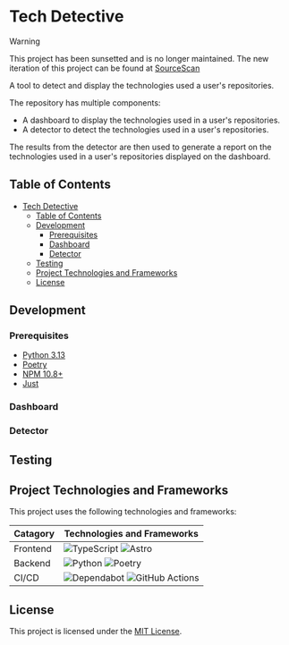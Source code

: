 # Tech Detective

> [!WARNING]
> This project has been sunsetted and is no longer maintained.
> The new iteration of this project can be found at [SourceScan](https://github.com/JackPlowman/source_scan)

A tool to detect and display the technologies used a user's repositories.

The repository has multiple components:

- A dashboard to display the technologies used in a user's repositories.
- A detector to detect the technologies used in a user's repositories.

The results from the detector are then used to generate a report on the technologies used in a user's repositories displayed on the dashboard.

## Table of Contents

- [Tech Detective](#tech-detective)
  - [Table of Contents](#table-of-contents)
  - [Development](#development)
    - [Prerequisites](#prerequisites)
    - [Dashboard](#dashboard)
    - [Detector](#detector)
  - [Testing](#testing)
  - [Project Technologies and Frameworks](#project-technologies-and-frameworks)
  - [License](#license)

## Development

### Prerequisites

- [Python 3.13](https://www.python.org/downloads/)
- [Poetry](https://python-poetry.org/)
- [NPM 10.8+](https://nodejs.org/en/)
- [Just](https://github.com/casey/just)

### Dashboard

<!-- TODO: Add dashboard instructions -->

### Detector

<!-- TODO: Add detector instructions -->

## Testing

<!-- TODO: Add testing instructions -->

## Project Technologies and Frameworks

This project uses the following technologies and frameworks:

| Catagory | Technologies and Frameworks                                                                                                                                                                                                                             |
| -------- | ------------------------------------------------------------------------------------------------------------------------------------------------------------------------------------------------------------------------------------------------------- |
| Frontend | ![TypeScript](https://img.shields.io/badge/typescript-%23007ACC.svg?style=for-the-badge&logo=typescript&logoColor=white) ![Astro](https://img.shields.io/badge/astro-%232C2052.svg?style=for-the-badge&logo=astro&logoColor=white)                      |
| Backend  | ![Python](https://img.shields.io/badge/python-3670A0?style=for-the-badge&logo=python&logoColor=ffdd54) ![Poetry](https://img.shields.io/badge/poetry-%23150458.svg?style=for-the-badge&logo=poetry&logoColor=white)                                     |
| CI/CD    | ![Dependabot](https://img.shields.io/badge/dependabot-025E8C?style=for-the-badge&logo=dependabot&logoColor=white) ![GitHub Actions](https://img.shields.io/badge/github%20actions-%232671E5.svg?style=for-the-badge&logo=githubactions&logoColor=white) |

## License

This project is licensed under the [MIT License](LICENSE).
